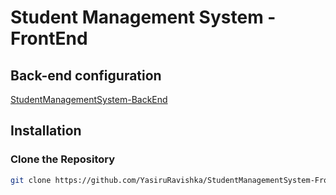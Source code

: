 # Student Management System - FrontEnd
## Back-end configuration
  [StudentManagementSystem-BackEnd](https://github.com/YasiruRavishka/StudentManagementSystem-BackEnd)
## Installation
  ### **Clone the Repository**
   ```bash
   git clone https://github.com/YasiruRavishka/StudentManagementSystem-FrontEnd.git
   ```
